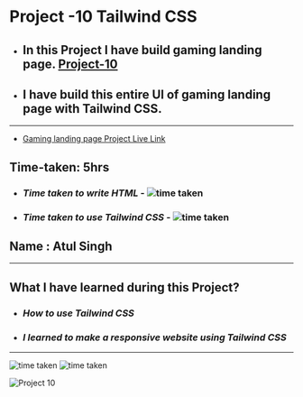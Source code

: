 # Project -10 Tailwind CSS

- ## In this Project I have build gaming landing page. [Project-10](https://inspiring-sunflower-97efd1.netlify.app/)

- ## I have build this entire UI of gaming landing page with Tailwind CSS.

---

- [Gaming landing page Project Live Link](https://inspiring-sunflower-97efd1.netlify.app/)

## Time-taken: 5hrs

- ### _Time taken to write HTML_ - ![time taken](https://img.shields.io/badge/01-hrs-orange)

- ### _Time taken to use Tailwind CSS_ - ![time taken](https://img.shields.io/badge/04-hrs-orange)

## Name : Atul Singh

---

## What I have learned during this Project?

- ### _How to use Tailwind CSS_

- ### _I learned to make a responsive website using Tailwind CSS_

---

![time taken](https://img.shields.io/badge/Project-10-green) ![time taken](https://img.shields.io/badge/Gaming%20Landing%20Page-Tailwind%20%26%20CSS-blue)

![Project 10](./Gaming%20Landing%20Page.png)
